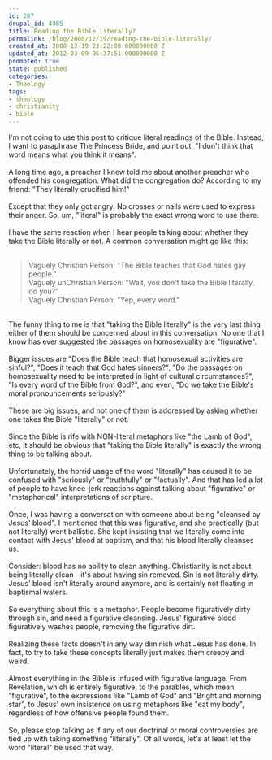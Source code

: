 ```yaml
---
id: 207
drupal_id: 4385
title: Reading the Bible literally?
permalink: /blog/2008/12/19/reading-the-bible-literally/
created_at: 2008-12-19 23:22:00.000000000 Z
updated_at: 2012-03-09 05:37:51.000000000 Z
promoted: true
state: published
categories:
- Theology
tags:
- theology
- christianity
- bible
---
```

I'm not going to use this post to critique literal readings of the Bible. Instead, I want to paraphrase The Princess Bride, and point out: "I don't think that word means what you think it means".<br /><br />A long time ago, a preacher I knew told me about another preacher who offended his congregation. What did the congregation do? According to my friend: "They literally crucified him!"<br /><br />Except that they only got angry. No crosses or nails were used to express their anger. So, um, "literal" is probably the exact wrong word to use there.<br /><br />I have the same reaction when I hear people talking about whether they take the Bible literally or not. A common conversation might go like this:<br /><br /><blockquote>Vaguely Christian Person: "The Bible teaches that God hates gay people."<br />Vaguely unChristian Person: "Wait, you don't take the Bible literally, do you?"<br />Vaguely Christian Person: "Yep, every word."<br /></blockquote><br />The funny thing to me is that "taking the Bible literally" is the very last thing either of them should be concerned about in this conversation. No one that I know has ever suggested the passages on homosexuality are "figurative".<br /><br />Bigger issues are "Does the Bible teach that homosexual activities are sinful?", "Does it teach that God hates sinners?", "Do the passages on homosexuality need to be interpreted in light of cultural circumstances?", "Is every word of the Bible from God?", and even, "Do we take the Bible's moral pronouncements seriously?"<br /><br />These are big issues, and not one of them is addressed by asking whether one takes the Bible "literally" or not.<br /><br />Since the Bible is rife with NON-literal metaphors like "the Lamb of God", etc, it should be obvious that "taking the Bible literally" is exactly the wrong thing to be talking about.<br /><br />Unfortunately, the horrid usage of the word "literally" has caused it to be confused with "seriously" or "truthfully" or "factually". And that has led a lot of people to have knee-jerk reactions against talking about "figurative" or "metaphorical" interpretations of scripture.<br /><br />Once, I was having a conversation with someone about being "cleansed by Jesus' blood". I mentioned that this was figurative, and she practically (but not literally) went ballistic. She kept insisting that we literally come into contact with Jesus' blood at baptism, and that his blood literally cleanses us.<br /><br />Consider: blood has no ability to clean anything. Christianity is not about being literally clean - it's about having sin removed. Sin is not literally dirty. Jesus' blood isn't literally around anymore, and is certainly not floating in baptismal waters.<br /><br />So everything about this is a metaphor. People become figuratively dirty through sin, and need a figurative cleansing. Jesus' figurative blood figuratively washes people, removing the figurative dirt.<br /><br />Realizing these facts doesn't in any way diminish what Jesus has done. In fact, to try to take these concepts literally just makes them creepy and weird.<br /><br />Almost everything in the Bible is infused with figurative language. From Revelation, which is entirely figurative, to the parables, which mean "figurative", to the expressions like "Lamb of God" and "Bright and morning star", to Jesus' own insistence on using metaphors like "eat my body", regardless of how offensive people found them.<br /><br />So, please stop talking as if any of our doctrinal or moral controversies are tied up with taking something "literally". Of all words, let's at least let the word "literal" be used that way.
